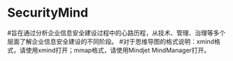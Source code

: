 # SecurityMind
#旨在通过分析企业信息安全建设过程中的心路历程，从技术、管理、治理等多个层面了解企业信息安全建设的不同阶段。
#对于思维导图的格式说明：xmind格式，请使用xmind打开；mmap格式，请使用Mindjet MindManager打开。
